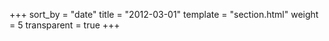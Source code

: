+++
sort_by = "date"
title = "2012-03-01"
template = "section.html"
weight = 5
transparent = true
+++